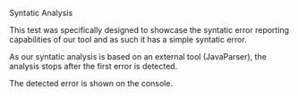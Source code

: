 Syntatic Analysis

This test was specifically designed to showcase the syntatic error reporting capabilities of our tool and as such it has a simple syntatic error.

As our syntatic analysis is based on an external tool (JavaParser), the analysis stops after the first error is detected.

The detected error is shown on the console.